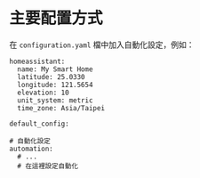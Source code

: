 # 主要配置方式
在 `configuration.yaml` 檔中加入自動化設定，例如：
```
homeassistant:  
  name: My Smart Home  
  latitude: 25.0330  
  longitude: 121.5654  
  elevation: 10  
  unit_system: metric  
  time_zone: Asia/Taipei  
  
default_config:  

# 自動化設定
automation:  
  # ...
  # 在這裡設定自動化
```
